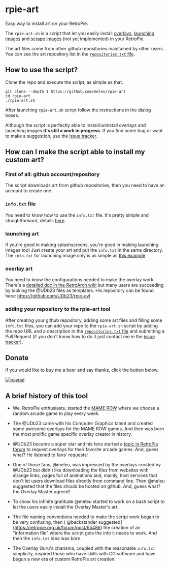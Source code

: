 # rpie-art
Easy way to install art on your RetroPie.

The `rpie-art.sh` is a script that let you easily install [overlays](https://github.com/libretro/RetroArch/wiki/Overlay-image-configuration), [launching images](https://github.com/retropie/retropie-setup/wiki/runcommand#adding-custom-launching-images) and [scrape images](https://github.com/RetroPie/RetroPie-Setup/wiki/Scraper) (not yet implemented) in your RetroPie.

The art files come from other github repositories maintained by other users. You can see the art repository list in the [`repositories.txt` file](rpie-art-repositories.txt).


## How to use the script?

Clone the repo and execute the script, as simple as that.

```
git clone --depth 1 https://github.com/meleu/rpie-art
cd rpie-art
./rpie-art.sh
```

After launching `rpie-art.sh` script follow the instructions in the dialog boxes.

Although the script is perfectly able to install/uninstall overlays and launching images **it's still a work in progress**. If you find some bug or want to make a suggestion, use the [issue tracker](issues).


## How can I make the script able to install my custom art?

### First of all: github account/repository

The script downloads art from github repositories, then you need to have an account to create one.

### `info.txt` file

You need to know how to use the `info.txt` file. It's pretty simple and straightforward, details [here](INFO.md).

### launching art

If you're good in making splashscreens, you're good in making launching images too! Just create your art and put the `info.txt` in the same directory. The `info.txt` for launching image only is as simple as [this example](https://github.com/meleu/rpie-art/blob/master/INFO.md#example-1-launching-image-only)

### overlay art

You need to know the configurations needed to make the overlay work. There's a [detailed doc in the RetroArch wiki](https://github.com/libretro/RetroArch/wiki/Overlay-image-configuration) but many users are succeeding by looking the @UDb23 files as templates. His repository can be found here: https://github.com/UDb23/rpie-ovl

### adding your repository to the rpie-art tool

After creating your github repository, adding some art files and filling some `info.txt` files, you can add your repo to the `rpie-art.sh` script by adding the repo URL and a description in the [`repositories.txt` file](rpie-art-repositories.txt) and submitting a Pull Request (if you don't know how to do it just contact me in the [issue tracker](issues)).

## Donate

If you would like to buy me a beer and say thanks, click the button below.

[![paypal](https://www.paypalobjects.com/en_US/i/btn/btn_donate_SM.gif)](https://www.paypal.com/cgi-bin/webscr?cmd=_s-xclick&hosted_button_id=ZZ3ZN4T7D65EY)

## A brief history of this tool

- We, RetroPie enthusiasts, started the [MAME ROW](https://retropie.org.uk/forum/topic/9011/mame-row-rules-and-list-of-rounds) where we choose a random arcade game to play every week.

- The @UDb23 came with his Computer Graphics talent and created some awesome overlays for the MAME ROW games. And then was born the most prolific game specific overlay creator in history.

- @UDb23 became a super star and his fans started a [topic in RetroPie forum](https://retropie.org.uk/forum/post/46365) to request overlays for their favorite arcade games. And, guess what? He listened to fans' requests!

- One of those fans, @meleu, was impressed by the overlays created by @UDb23 but didn't like downloading the files from websites with strange links, pages full of animations and, mainly, host services that don't let users download files directly from command line. Then @meleu suggested that the files should be hosted on github. And, guess what? the Overlay Master agreed!

- To show his infinite gratitude @meleu started to work on a bash script to let the users easily install the Overlay Master's art.

- The file naming conventions needed to make the script work began to be very confusing, then ( @backstander suggested](https://retropie.org.uk/forum/post/65486) the creation of an "information file" where the script gets the info it needs to work. And then the `info.txt` idea was born.

- The Overlay Guru's charisma, coupled with the reasonable `info.txt` simplicity, inspired those who have skills with CG software and have begun a new era of custom RetroPie art creation.
